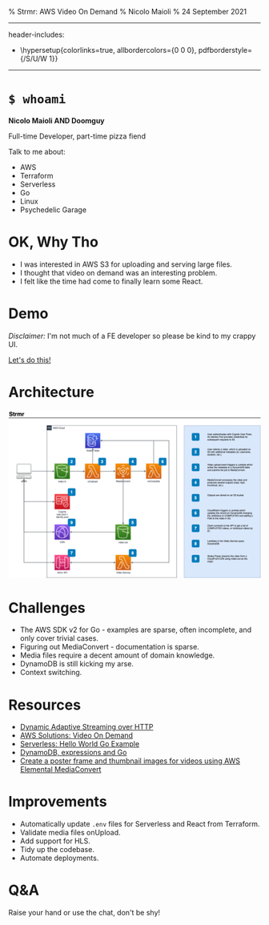 % Strmr: AWS Video On Demand
% Nicolo Maioli
% 24 September 2021

---
header-includes:
  - \hypersetup{colorlinks=true,
            allbordercolors={0 0 0},
            pdfborderstyle={/S/U/W 1}}
---

# `$ whoami`

**Nicolo Maioli AND Doomguy**

Full-time Developer, part-time pizza fiend

Talk to me about:

- AWS
- Terraform
- Serverless
- Go
- Linux
- Psychedelic Garage

# OK, Why Tho

- I was interested in AWS S3 for uploading and serving large files.
- I thought that video on demand was an interesting problem.
- I felt like the time had come to finally learn some React.

# Demo

*Disclaimer:* I'm not much of a FE developer so please be kind to my crappy UI.

[Let's do this!](http://localhost:3000)

# Architecture

![](../architecture.png "Architecture diagram")

# Challenges

- The AWS SDK v2 for Go - examples are sparse, often incomplete, and only
    cover trivial cases.
- Figuring out MediaConvert - documentation is sparse.
- Media files require a decent amount of domain knowledge.
- DynamoDB is still kicking my arse.
- Context switching.

# Resources

- [Dynamic Adaptive Streaming over HTTP](https://www.iso.org/standard/57623.html)
- [AWS Solutions: Video On Demand](https://www.youtube.com/watch?v=d-XCfp97pX0&t=173s)
- [Serverless: Hello World Go Example](https://www.serverless.com/framework/docs/providers/aws/examples/hello-world/go/)
- [DynamoDB, expressions and Go](https://antklim.medium.com/dynamodb-expressions-and-go-b8230c253e1f)
- [Create a poster frame and thumbnail images for videos using AWS Elemental MediaConvert](https://aws.amazon.com/blogs/media/create-a-poster-frame-and-thumbnail-images-for-videos-using-aws-elemental-mediaconvert/)

# Improvements

- Automatically update `.env` files for Serverless and React from Terraform.
- Validate media files onUpload.
- Add support for HLS.
- Tidy up the codebase.
- Automate deployments.

# Q&A

Raise your hand or use the chat, don't be shy!
